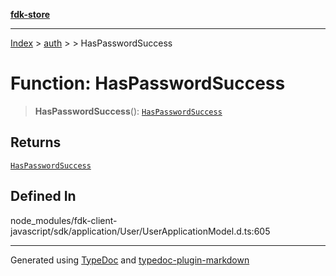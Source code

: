 [**fdk-store**](../../../README.md)
***

[Index](../../../API.md) > [auth](../../README.md) > [<internal>](../README.md) > HasPasswordSuccess

# Function: HasPasswordSuccess

> **HasPasswordSuccess**(): [`HasPasswordSuccess`](../type-aliases/type-alias.HasPasswordSuccess.md)

## Returns

[`HasPasswordSuccess`](../type-aliases/type-alias.HasPasswordSuccess.md)

## Defined In

node\_modules/fdk-client-javascript/sdk/application/User/UserApplicationModel.d.ts:605

***
Generated using [TypeDoc](https://typedoc.org/) and [typedoc-plugin-markdown](https://www.npmjs.com/package/typedoc-plugin-markdown)

